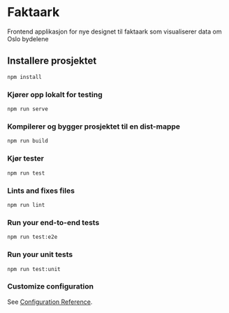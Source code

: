 # Faktaark

Frontend applikasjon for nye designet til faktaark som visualiserer data om Oslo bydelene

## Installere prosjektet
```
npm install
```

### Kjører opp lokalt for testing
```
npm run serve
```

### Kompilerer og bygger prosjektet til en dist-mappe
```
npm run build
```

### Kjør tester
```
npm run test
```

### Lints and fixes files
```
npm run lint
```

### Run your end-to-end tests
```
npm run test:e2e
```

### Run your unit tests
```
npm run test:unit
```

### Customize configuration
See [Configuration Reference](https://cli.vuejs.org/config/).
